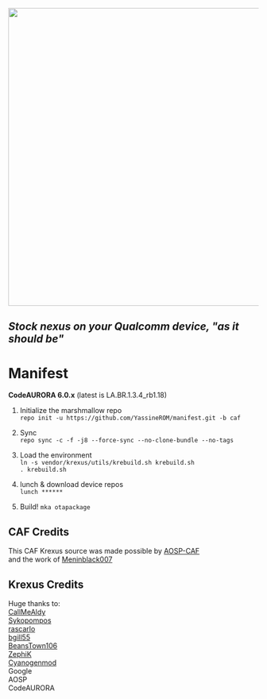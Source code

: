<p align="center">
  <img src="https://raw.github.com/krexus-caf/manifest/caf/krexus-caf-logo.png" width="600">
</p>


*Stock nexus on your Qualcomm device, "as it should be"*
------------------------------

Manifest
========

**CodeAURORA 6.0.x** (latest is LA.BR.1.3.4_rb1.18)

1. Initialize the marshmallow repo	
`repo init -u https://github.com/YassineROM/manifest.git -b caf`

2. Sync		
`repo sync -c -f -j8 --force-sync --no-clone-bundle --no-tags`

3. Load the environment		
`ln -s vendor/krexus/utils/krebuild.sh krebuild.sh`		
`. krebuild.sh`

4. lunch & download device repos	
`lunch ******`

5. Build!
`mka otapackage`

CAF Credits
------------
This CAF Krexus source was made possible by [AOSP-CAF](https://github.com/AOSP-CAF)		
and the work of [Meninblack007](https://github.com/Meninblack007)		

Krexus Credits
------------
Huge thanks to:  
[CallMeAldy](https://github.com/CallMeAldy)		
[Sykopompos](https://github.com/Sykopompos)		
[rascarlo](https://plus.google.com/+CarloDiNuccio/)		
[bgill55](https://github.com/bgill55)		
[BeansTown106](https://github.com/BeansTown106)		
[ZephiK](https://github.com/zephiK)		
[Cyanogenmod](https://github.com/CyanogenMod)  
Google	
AOSP  
CodeAURORA
